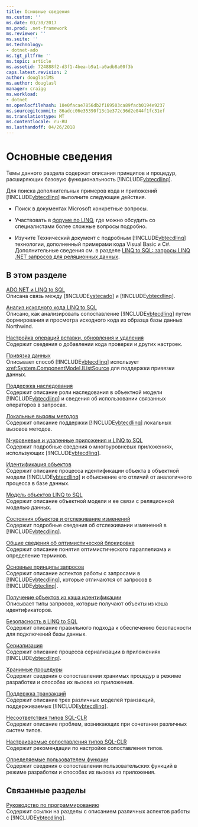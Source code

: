 ```yaml
---
title: Основные сведения
ms.custom: ''
ms.date: 03/30/2017
ms.prod: .net-framework
ms.reviewer: ''
ms.suite: ''
ms.technology:
- dotnet-ado
ms.tgt_pltfrm: ''
ms.topic: article
ms.assetid: 724888f2-d3f1-4bea-b9a1-a0adb8a00f3b
caps.latest.revision: 2
author: douglaslMS
ms.author: douglasl
manager: craigg
ms.workload:
- dotnet
ms.openlocfilehash: 10e0facae7856db2f169503ca89facb0194e9237
ms.sourcegitcommit: 86adcc06e35390f13c1e372c36d2e044f1fc31ef
ms.translationtype: MT
ms.contentlocale: ru-RU
ms.lasthandoff: 04/26/2018
---
```

# <a name="background-information"></a>Основные сведения
Темы данного раздела содержат описания принципов и процедур, расширяющих базовую функциональность [!INCLUDE[vbtecdlinq](../../../../../../includes/vbtecdlinq-md.md)].  
  
 Для поиска дополнительных примеров кода и приложений [!INCLUDE[vbtecdlinq](../../../../../../includes/vbtecdlinq-md.md)] выполните следующие действия.  
  
-   Поиск в документах Microsoft конкретные вопросы.  
  
-   Участвовать в [форуме по LINQ](http://go.microsoft.com/fwlink/?LinkId=76488), где можно обсудить со специалистами более сложные вопросы подробно.  
  
-   Изучите Технический документ с подробным [!INCLUDE[vbtecdlinq](../../../../../../includes/vbtecdlinq-md.md)] технологии, дополненный примерами кода Visual Basic и C#. Дополнительные сведения см. в разделе [LINQ to SQL: запросы LINQ .NET запросов для реляционных данных](http://go.microsoft.com/fwlink/?LinkId=93205).  
  
## <a name="in-this-section"></a>В этом разделе  
 [ADO.NET и LINQ to SQL](../../../../../../docs/framework/data/adonet/sql/linq/ado-net-and-linq-to-sql.md)  
 Описана связь между [!INCLUDE[vstecado](../../../../../../includes/vstecado-md.md)] и [!INCLUDE[vbtecdlinq](../../../../../../includes/vbtecdlinq-md.md)].  
  
 [Анализ исходного кода LINQ to SQL](../../../../../../docs/framework/data/adonet/sql/linq/analyzing-linq-to-sql-source-code.md)  
 Описано, как анализировать сопоставление [!INCLUDE[vbtecdlinq](../../../../../../includes/vbtecdlinq-md.md)] путем формирования и просмотра исходного кода из образца базы данных Northwind.  
  
 [Настройка операций вставки, обновления и удаления](../../../../../../docs/framework/data/adonet/sql/linq/customizing-insert-update-and-delete-operations.md)  
 Содержит сведения о добавлении кода проверки и других настроек.  
  
 [Привязка данных](../../../../../../docs/framework/data/adonet/sql/linq/data-binding.md)  
 Описывает способ [!INCLUDE[vbtecdlinq](../../../../../../includes/vbtecdlinq-md.md)] использует <xref:System.ComponentModel.IListSource> для поддержки привязки данных.  
  
 [Поддержка наследования](../../../../../../docs/framework/data/adonet/sql/linq/inheritance-support.md)  
 Содержит описание роли наследования в объектной модели [!INCLUDE[vbtecdlinq](../../../../../../includes/vbtecdlinq-md.md)] и сведения об использовании связанных операторов в запросах.  
  
 [Локальные вызовы методов](../../../../../../docs/framework/data/adonet/sql/linq/local-method-calls.md)  
 Содержит описание поддержки [!INCLUDE[vbtecdlinq](../../../../../../includes/vbtecdlinq-md.md)] локальных вызовов методов.  
  
 [N-уровневые и удаленные приложения и LINQ to SQL](../../../../../../docs/framework/data/adonet/sql/linq/n-tier-and-remote-applications-with-linq-to-sql.md)  
 Содержит подробные сведения о многоуровневых приложениях, использующих [!INCLUDE[vbtecdlinq](../../../../../../includes/vbtecdlinq-md.md)].  
  
 [Идентификация объектов](../../../../../../docs/framework/data/adonet/sql/linq/object-identity.md)  
 Содержит описание процесса идентификации объекта в объектной модели [!INCLUDE[vbtecdlinq](../../../../../../includes/vbtecdlinq-md.md)] и объяснение его отличий от аналогичного процесса в базе данных.  
  
 [Модель объектов LINQ to SQL](../../../../../../docs/framework/data/adonet/sql/linq/the-linq-to-sql-object-model.md)  
 Содержит описание объектной модели и ее связи с реляционной моделью данных.  
  
 [Состояния объектов и отслеживание изменений](../../../../../../docs/framework/data/adonet/sql/linq/object-states-and-change-tracking.md)  
 Содержит подробные сведения об отслеживании изменений в [!INCLUDE[vbtecdlinq](../../../../../../includes/vbtecdlinq-md.md)].  
  
 [Общие сведения об оптимистической блокировке](../../../../../../docs/framework/data/adonet/sql/linq/optimistic-concurrency-overview.md)  
 Содержит описание понятия оптимистического параллелизма и определение терминов.  
  
 [Основные принципы запросов](../../../../../../docs/framework/data/adonet/sql/linq/query-concepts.md)  
 Содержит описание аспектов работы с запросами в [!INCLUDE[vbtecdlinq](../../../../../../includes/vbtecdlinq-md.md)], которые отличаются от запросов в [!INCLUDE[vbteclinq](../../../../../../includes/vbteclinq-md.md)].  
  
 [Получение объектов из кэша идентификации](../../../../../../docs/framework/data/adonet/sql/linq/retrieving-objects-from-the-identity-cache.md)  
 Описывает типы запросов, которые получают объекты из кэша идентификаторов.  
  
 [Безопасность в LINQ to SQL](../../../../../../docs/framework/data/adonet/sql/linq/security-in-linq-to-sql.md)  
 Содержит описание правильного подхода к обеспечению безопасности для подключений базы данных.  
  
 [Сериализация](../../../../../../docs/framework/data/adonet/sql/linq/serialization.md)  
 Содержит описание процесса сериализации в приложениях [!INCLUDE[vbtecdlinq](../../../../../../includes/vbtecdlinq-md.md)].  
  
 [Хранимые процедуры](../../../../../../docs/framework/data/adonet/sql/linq/stored-procedures.md)  
 Содержит сведения о сопоставлении хранимых процедур в режиме разработки и способах их вызова из приложения.  
  
 [Поддержка транзакций](../../../../../../docs/framework/data/adonet/sql/linq/transaction-support.md)  
 Содержит описание трех различных моделей транзакций, поддерживаемых [!INCLUDE[vbtecdlinq](../../../../../../includes/vbtecdlinq-md.md)].  
  
 [Несоответствия типов SQL-CLR](../../../../../../docs/framework/data/adonet/sql/linq/sql-clr-type-mismatches.md)  
 Содержит описание проблем, возникающих при сочетании различных систем типов.  
  
 [Настраиваемые сопоставления типов SQL-CLR](../../../../../../docs/framework/data/adonet/sql/linq/sql-clr-custom-type-mappings.md)  
 Содержит рекомендации по настройке сопоставления типов.  
  
 [Определяемые пользователем функции](../../../../../../docs/framework/data/adonet/sql/linq/user-defined-functions.md)  
 Содержит сведения о сопоставлении пользовательских функций в режиме разработки и способах их вызова из приложения.  
  
## <a name="related-sections"></a>Связанные разделы  
 [Руководство по программированию](../../../../../../docs/framework/data/adonet/sql/linq/programming-guide.md)  
 Содержит ссылки на разделы с описанием различных аспектов работы с [!INCLUDE[vbtecdlinq](../../../../../../includes/vbtecdlinq-md.md)].
